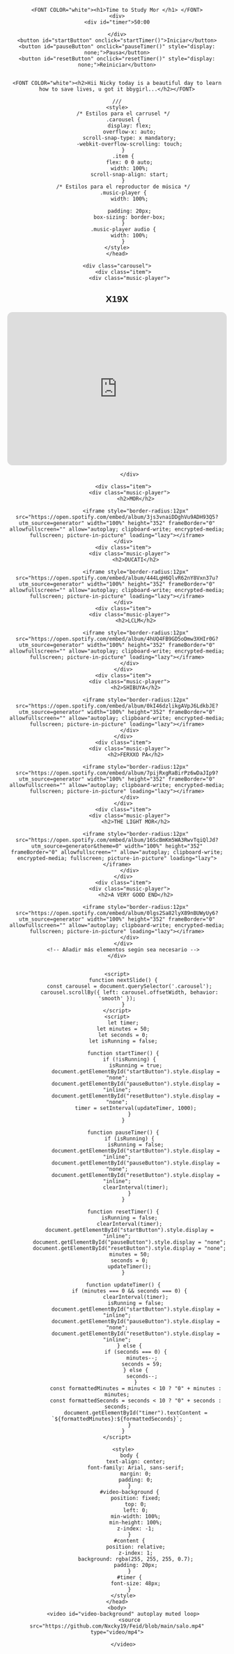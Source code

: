 
<html lang="en">
<head>
    <meta charset="UTF-8">
    <meta name="viewport" content="width=device-width, initial-scale=1.0">
    <title>Time to Study Mor</title>
    <style>
        body {
            text-align: center;
            font-family: Arial, sans-serif;
        }
        #timer {
            font-size: 48px;
        }
    </style>
</head>
<body>
    <div>
    
    <FONT COLOR="white"><h1>Time to Study Mor </h1> </FONT>
    <div>
    <div id="timer">50:00
       
    </div>
    <button id="startButton" onclick="startTimer()">Iniciar</button>
    <button id="pauseButton" onclick="pauseTimer()" style="display: none;">Pausa</button>
    <button id="resetButton" onclick="resetTimer()" style="display: none;">Reiniciar</button>
    
    
    <FONT COLOR="white"><h2>Hii Nicky today is a beautiful day to learn how to save lives, u got it bbygirl...</h2></FONT>
    
    ///
    <style>
        /* Estilos para el carrusel */
        .carousel {
            display: flex;
            overflow-x: auto;
            scroll-snap-type: x mandatory;
            -webkit-overflow-scrolling: touch;
        }
        .item {
            flex: 0 0 auto;
            width: 100%;
            scroll-snap-align: start;
        }
        /* Estilos para el reproductor de música */
        .music-player {
            width: 100%;
           
            padding: 20px;
            box-sizing: border-box;
        }
        .music-player audio {
            width: 100%;
        }
    </style>
    </head>
    
    <div class="carousel">
        <div class="item">
            <div class="music-player">
              
 <h2>X19X</h2>
                <iframe style="border-radius:12px" src="https://open.spotify.com/embed/album/56dHJTQQ8lMGgBegxfYVDM?utm_source=generator" width="100%" height="352" frameBorder="0" allowfullscreen="" allow="autoplay; clipboard-write; encrypted-media; fullscreen; picture-in-picture" loading="lazy"></iframe>
             
            </div>
     
        <div class="item">
            <div class="music-player">
                <h2>MOR</h2>
              
                <iframe style="border-radius:12px" src="https://open.spotify.com/embed/album/3js3vnaiDDghVu9ADH93Q5?utm_source=generator" width="100%" height="352" frameBorder="0" allowfullscreen="" allow="autoplay; clipboard-write; encrypted-media; fullscreen; picture-in-picture" loading="lazy"></iframe>
        </div>
        <div class="item">
            <div class="music-player">
                <h2>DUCATI</h2>
                 
                <iframe style="border-radius:12px" src="https://open.spotify.com/embed/album/444LqH6QlvR62nY8Vxn37u?utm_source=generator" width="100%" height="352" frameBorder="0" allowfullscreen="" allow="autoplay; clipboard-write; encrypted-media; fullscreen; picture-in-picture" loading="lazy"></iframe>
        </div>
        <div class="item">
            <div class="music-player">
                <h2>LCLM</h2>
               
                <iframe style="border-radius:12px" src="https://open.spotify.com/embed/album/4hUQ4FB9GD5oDmw3XHIr0G?utm_source=generator" width="100%" height="352" frameBorder="0" allowfullscreen="" allow="autoplay; clipboard-write; encrypted-media; fullscreen; picture-in-picture" loading="lazy"></iframe>
            </div>
        </div>
        <div class="item">
            <div class="music-player">
                <h2>SHIBUYA</h2>
                
                <iframe style="border-radius:12px" src="https://open.spotify.com/embed/album/0kI46dzlikgAVpJ6LdkbJE?utm_source=generator" width="100%" height="352" frameBorder="0" allowfullscreen="" allow="autoplay; clipboard-write; encrypted-media; fullscreen; picture-in-picture" loading="lazy"></iframe>
            </div>
        </div>
        <div class="item">
            <div class="music-player">
                <h2>FERXXO PA</h2>
                 
                <iframe style="border-radius:12px" src="https://open.spotify.com/embed/album/7pijRxgRaBirPz6wDaJIp9?utm_source=generator" width="100%" height="352" frameBorder="0" allowfullscreen="" allow="autoplay; clipboard-write; encrypted-media; fullscreen; picture-in-picture" loading="lazy"></iframe>
            </div>
        </div>
        <div class="item">
            <div class="music-player">
                <h2>THE LIGHT MOR</h2>
                 
                <iframe style="border-radius:12px" src="https://open.spotify.com/embed/album/16ScBmKm5WA3RwvTqiQlJd?utm_source=generator&theme=0" width="100%" height="352" frameBorder="0" allowfullscreen="" allow="autoplay; clipboard-write; encrypted-media; fullscreen; picture-in-picture" loading="lazy"></iframe>
            </div>
        </div>
        <div class="item">
            <div class="music-player">
                <h2>A VERY GOOD END</h2>
            
                <iframe style="border-radius:12px" src="https://open.spotify.com/embed/album/0lgs2Sa82lyX89nBUWyUy6?utm_source=generator" width="100%" height="352" frameBorder="0" allowfullscreen="" allow="autoplay; clipboard-write; encrypted-media; fullscreen; picture-in-picture" loading="lazy"></iframe>
            </div>
        </div>
        <!-- Añadir más elementos según sea necesario -->
    </div>
    
    
    <script>
        function nextSlide() {
            const carousel = document.querySelector('.carousel');
            carousel.scrollBy({ left: carousel.offsetWidth, behavior: 'smooth' });
        }
    </script>
    <script>
        let timer;
        let minutes = 50;
        let seconds = 0;
        let isRunning = false;

        function startTimer() {
            if (!isRunning) {
                isRunning = true;
                document.getElementById("startButton").style.display = "none";
                document.getElementById("pauseButton").style.display = "inline";
                document.getElementById("resetButton").style.display = "none";
                timer = setInterval(updateTimer, 1000);
            }
        }

        function pauseTimer() {
            if (isRunning) {
                isRunning = false;
                document.getElementById("startButton").style.display = "inline";
                document.getElementById("pauseButton").style.display = "none";
                document.getElementById("resetButton").style.display = "inline";
                clearInterval(timer);
            }
        }

        function resetTimer() {
            isRunning = false;
            clearInterval(timer);
            document.getElementById("startButton").style.display = "inline";
            document.getElementById("pauseButton").style.display = "none";
            document.getElementById("resetButton").style.display = "none";
            minutes = 50;
            seconds = 0;
            updateTimer();
        }

        function updateTimer() {
            if (minutes === 0 && seconds === 0) {
                clearInterval(timer);
                isRunning = false;
                document.getElementById("startButton").style.display = "inline";
                document.getElementById("pauseButton").style.display = "none";
                document.getElementById("resetButton").style.display = "inline";
            } else {
                if (seconds === 0) {
                    minutes--;
                    seconds = 59;
                } else {
                    seconds--;
                }
                const formattedMinutes = minutes < 10 ? "0" + minutes : minutes;
                const formattedSeconds = seconds < 10 ? "0" + seconds : seconds;
                document.getElementById("timer").textContent = `${formattedMinutes}:${formattedSeconds}`;
            }
        }
    </script>
     
        <style>
            body {
                text-align: center;
                font-family: Arial, sans-serif;
                margin: 0;
                padding: 0;
            }
            #video-background {
                position: fixed;
                top: 0;
                left: 0;
                min-width: 100%;
                min-height: 100%;
                z-index: -1;
            }
            #content {
                position: relative;
                z-index: 1;
                background: rgba(255, 255, 255, 0.7);
                padding: 20px;
            }
            #timer {
                font-size: 48px;
            }
        </style>
    </head>
    <body>
        <video id="video-background" autoplay muted loop>
            <source src="https://github.com/Nxcky19/Feid/blob/main/salo.mp4" type="video/mp4">
         
        </video>
      
    
</body>
</html>
